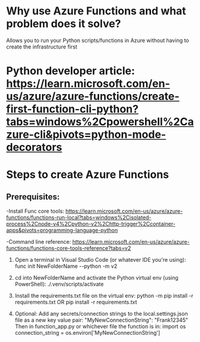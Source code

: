 # Why use Azure Functions and what problem does it solve?
Allows you to run your Python scripts/functions in Azure without having to create the infrastructure first


# Python developer article: https://learn.microsoft.com/en-us/azure/azure-functions/create-first-function-cli-python?tabs=windows%2Cpowershell%2Cazure-cli&pivots=python-mode-decorators

# Steps to create Azure Functions

## Prerequisites:
-Install Func core tools: https://learn.microsoft.com/en-us/azure/azure-functions/functions-run-local?tabs=windows%2Cisolated-process%2Cnode-v4%2Cpython-v2%2Chttp-trigger%2Ccontainer-apps&pivots=programming-language-python

-Command line reference: https://learn.microsoft.com/en-us/azure/azure-functions/functions-core-tools-reference?tabs=v2

1. Open a terminal in Visual Studio Code (or whatever IDE you're using):
    func init NewFolderName --python -m v2

2. cd into NewFolderName and activate the Python virtual env (using PowerShell):
    ./.venv/scripts/activate

3. Install the requirements.txt file on the virtual env:
    python -m pip install -r requirements.txt
    OR
    pip install -r requirements.txt

5. Optional:
    Add any secrets/connection strings to the local.settings.json file as a new key value pair:
    "MyNewConnectionString": "Frank12345"
    Then in function_app.py or whichever file the function is in:
        import os
        connection_string = os.environ['MyNewConnectionString']


